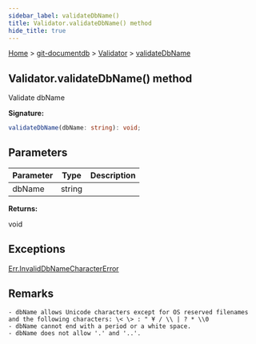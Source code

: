 ```yaml
---
sidebar_label: validateDbName()
title: Validator.validateDbName() method
hide_title: true
---
```


[Home](./index.md) &gt; [git-documentdb](./git-documentdb.md) &gt; [Validator](./git-documentdb.validator.md) &gt; [validateDbName](./git-documentdb.validator.validatedbname.md)

## Validator.validateDbName() method

Validate dbName

<b>Signature:</b>

```typescript
validateDbName(dbName: string): void;
```

## Parameters

|  Parameter | Type | Description |
|  --- | --- | --- |
|  dbName | string |  |

<b>Returns:</b>

void

## Exceptions

[Err.InvalidDbNameCharacterError](./git-documentdb.err.invaliddbnamecharactererror.md)

## Remarks


```
- dbName allows Unicode characters except for OS reserved filenames and the following characters: \< \> : " ¥ / \\ | ? * \\0
- dbName cannot end with a period or a white space.
- dbName does not allow '.' and '..'.
```

